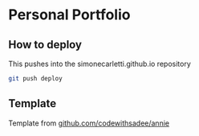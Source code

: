 # Personal Portfolio

## How to deploy

This pushes into the simonecarletti.github.io repository

```sh
git push deploy
```



## Template

Template from [github.com/codewithsadee/annie](https://github.com/codewithsadee/annie)